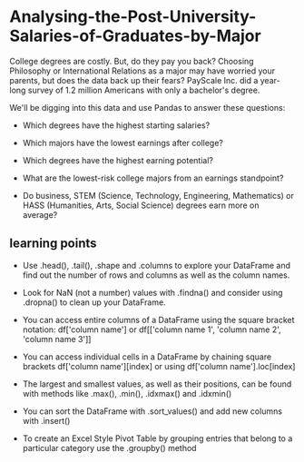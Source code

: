 # Analysing-the-Post-University-Salaries-of-Graduates-by-Major
College degrees are costly. But, do they pay you back? Choosing Philosophy or International Relations as a major may have worried your parents, but does the data back up their fears? PayScale Inc. did a year-long survey of 1.2 million Americans with only a bachelor's degree.

We'll be digging into this data and use Pandas to answer these questions:

- Which degrees have the highest starting salaries? 

- Which majors have the lowest earnings after college?

- Which degrees have the highest earning potential?

- What are the lowest-risk college majors from an earnings standpoint?

- Do business, STEM (Science, Technology, Engineering, Mathematics) or HASS (Humanities, Arts, Social Science) degrees earn more on average?


## learning points

- Use .head(), .tail(), .shape and .columns to explore your DataFrame and find out the number of rows and columns as well as the column names.

- Look for NaN (not a number) values with .findna() and consider using .dropna() to clean up your DataFrame.

- You can access entire columns of a DataFrame using the square bracket notation: df['column name'] or df[['column name 1', 'column name 2', 'column name 3']]

- You can access individual cells in a DataFrame by chaining square brackets df['column name'][index] or using df['column name'].loc[index]

- The largest and smallest values, as well as their positions, can be found with methods like .max(), .min(), .idxmax() and .idxmin()

- You can sort the DataFrame with .sort_values() and add new columns with .insert()

- To create an Excel Style Pivot Table by grouping entries that belong to a particular category use the .groupby() method
